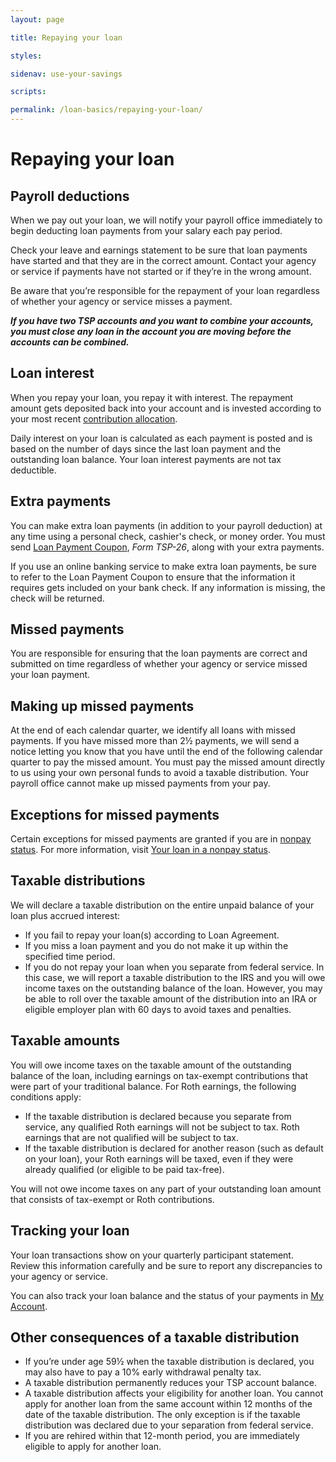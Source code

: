 ```yaml
---
layout: page

title: Repaying your loan

styles:

sidenav: use-your-savings

scripts:

permalink: /loan-basics/repaying-your-loan/
---
```


# Repaying your loan
 
## Payroll deductions
When we pay out your loan, we will notify your payroll office immediately to begin deducting loan payments from your salary each pay period.
 
Check your leave and earnings statement to be sure that loan payments have started and that they are in the correct amount. Contact your agency or service if payments have not started or if they’re in the wrong amount.
 
Be aware that you’re responsible for the repayment of your loan regardless of whether your agency or service misses a payment.

**_If you have two TSP accounts and you want to combine your accounts, you must close any loan in the account you are moving before the accounts can be combined._**

## Loan interest
When you repay your loan, you repay it with interest. The repayment amount gets deposited back into your account and is invested according to your most recent [contribution allocation](#).
 
Daily interest on your loan is calculated as each payment is posted and is based on the number of days since the last loan payment and the outstanding loan balance.
Your loan interest payments are not tax deductible.

## Extra payments
You can make extra loan payments (in addition to your payroll deduction) at any time using a personal check, cashier's check, or money order. You must send [Loan Payment Coupon](#), _Form TSP-26_, along with your extra payments.
 
If you use an online banking service to make extra loan payments, be sure to refer to the Loan Payment Coupon to ensure that the information it requires gets included on your bank check. If any information is missing, the check will be returned.

## Missed payments
You are responsible for ensuring that the loan payments are correct and submitted on time regardless of whether your agency or service missed your loan payment.
 
## Making up missed payments 
At the end of each calendar quarter, we identify all loans with missed payments. If you have missed more than 2½ payments, we will send a notice letting you know that you have until the end of the following calendar quarter to pay the missed amount. You must pay the missed amount directly to us using your own personal funds to avoid a taxable distribution. Your payroll office cannot make up missed payments from your pay.
 
## Exceptions for missed payments 
Certain exceptions for missed payments are granted if you are in [nonpay status](#). For more information, visit [Your loan in a nonpay status](#).

## Taxable distributions

We will declare a taxable distribution on the entire unpaid balance of your loan plus accrued interest:

+ If you fail to repay your loan(s) according to Loan Agreement.
+ If you miss a loan payment and you do not make it up within the specified time period.
+ If you do not repay your loan when you separate from federal service. In this case, we will report a taxable distribution to the IRS and you will owe income taxes on the outstanding balance of the loan. However, you may be able to roll over the taxable amount of the distribution into an IRA or eligible employer plan with 60 days to avoid taxes and penalties.

## Taxable amounts

You will owe income taxes on the taxable amount of the outstanding balance of the loan, including earnings on tax-exempt contributions that were part of your traditional balance. For Roth earnings, the following conditions apply:

+ If the taxable distribution is declared because you separate from service, any qualified Roth earnings will not be subject to tax. Roth earnings that are not qualified will be subject to tax.
+ If the taxable distribution is declared for another reason (such as default on your loan), your Roth earnings will be taxed, even if they were already qualified (or eligible to be paid tax-free).

You will not owe income taxes on any part of your outstanding loan amount that consists of tax-exempt or Roth contributions.


## Tracking your loan
Your loan transactions show on your quarterly participant statement. Review this information carefully and be sure to report any discrepancies to your agency or service.
 
You can also track your loan balance and the status of your payments in [My Account](#).

## Other consequences of a taxable distribution

+ If you’re under age 59½ when the taxable distribution is declared, you may also have to pay a 10% early withdrawal penalty tax.
+ A taxable distribution permanently reduces your TSP account balance.
+ A taxable distribution affects your eligibility for another loan. You cannot apply for another loan from the same account within 12 months of the date of the taxable distribution. The only exception is if the taxable distribution was declared due to your separation from federal service. 
+ If you are rehired within that 12-month period, you are immediately eligible to apply for another loan.
